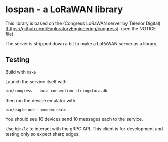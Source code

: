 # lospan - a LoRaWAN library

This library is based on the (Congress LoRaWAN server by Telenor Digital)[https://github.com/ExploratoryEngineering/congress].
(see the NOTICE file) 

The server is stripped down a bit to make a LoRaWAN server as a library. 

## Testing

Build with `make`

Launch the service itself with 

```shell
bin/congress --lora-connection-string=lora.db
``` 

then run the device emulator with 

```shell
bin/eagle-one --mode=create
```

You should see 10 devices send 10 messages each to the service.

Use `bin/lc` to interact with the gRPC API. This client is for development and testing only so expect sharp
edges.
